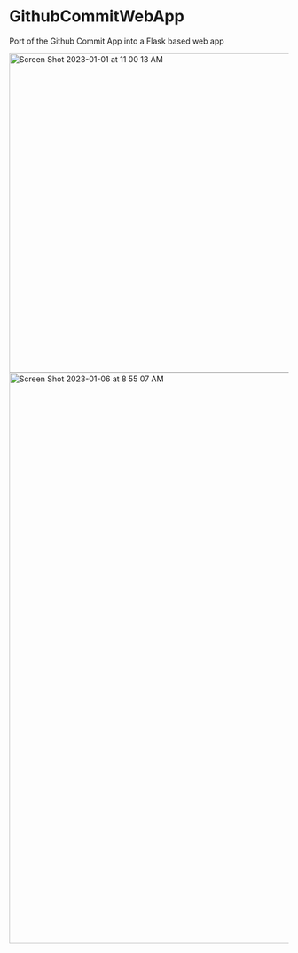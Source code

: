 # GithubCommitWebApp
Port of the Github Commit App into a Flask based web app

<img width="575" alt="Screen Shot 2023-01-01 at 11 00 13 AM" src="https://user-images.githubusercontent.com/112792126/210177318-e4b3b90e-8e08-408c-9e82-bb366def9dd9.png">

<img width="1027" alt="Screen Shot 2023-01-06 at 8 55 07 AM" src="https://user-images.githubusercontent.com/112792126/211027009-16a6bdab-8778-41aa-9c61-d80da9405922.png">
